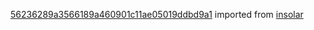 [56236289a3566189a460901c11ae05019ddbd9a1](https://github.com/insolar/insolar/commit/56236289a3566189a460901c11ae05019ddbd9a1) imported from [insolar](https://github.com/insolar/insolar)
